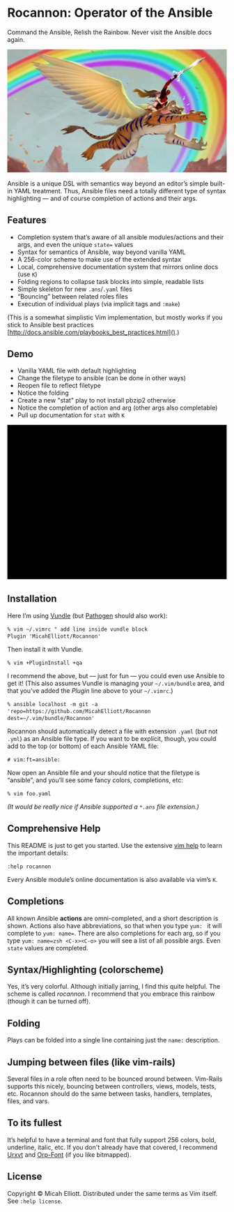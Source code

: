 # Rocannon: Operator of the Ansible

Command the Ansible, Relish the Rainbow. Never visit the Ansible docs again.

![Rocannon!](https://raw.githubusercontent.com/MicahElliott/Rocannon/master/img/rainbow.jpg)

Ansible is a unique DSL with semantics way beyond an editor’s simple
built-in YAML treatment. Thus, Ansible files need a totally different type of
syntax highlighting — and of course completion of actions and their args.

## Features
* Completion system that’s aware of all ansible modules/actions and their
  args, and even the unique `state=` values
* Syntax for semantics of Ansible, way beyond vanilla YAML
* A 256-color scheme to make use of the extended syntax
* Local, comprehensive documentation system that mirrors online docs (use `K`)
* Folding regions to collapse task blocks into simple, readable lists
* Simple skeleton for new `.ans`/`.yaml` files
* “Bouncing” between related roles files
* Execution of individual plays (via implicit tags and `:make`)

(This is a somewhat simplistic Vim implementation, but mostly works if you
stick to Ansible best practices
[http://docs.ansible.com/playbooks_best_practices.html]().)

## Demo
- Vanilla YAML file with default highlighting
- Change the filetype to ansible (can be done in other ways)
- Reopen file to reflect filetype
- Notice the folding
- Create a new "stat" play to not install pbzip2 otherwise
- Notice the completion of action and arg (other args also completable)
- Pull up documentation for `stat` with `K`

![Rocannon Demo!](https://raw.githubusercontent.com/MicahElliott/Rocannon/master/examples/demo4.gif)

## Installation
Here I’m using [Vundle](https://github.com/VundleVim/Vundle.vim) (but
[Pathogen](https://github.com/tpope/vim-pathogen) should also work):

    % vim ~/.vimrc " add line inside vundle block
    Plugin 'MicahElliott/Rocannon'

Then install it with Vundle.

    % vim +PluginInstall +qa

I recommend the above, but — just for fun — you could even use Ansible to get
it! (This also assumes Vundle is managing your `~/.vim/bundle` area, and that
you’ve added the _Plugin_ line above to your `~/.vimrc`.)

    % ansible localhost -m git -a 'repo=https://github.com/MicahElliott/Rocannon dest=~/.vim/bundle/Rocannon'

Rocannon should automatically detect a file with extension `.yaml` (but not
`.yml`) as an Ansible file type. If you want to be explicit, though, you could
add to the top (or bottom) of each Ansible YAML file:

    # vim:ft=ansible:

Now open an Ansible file and your should notice that the filetype is
“ansible”, and you’ll see some fancy colors, completions, etc:

    % vim foo.yaml

_(It would be really nice if Ansible supported a `*.ans` file extension.)_

## Comprehensive Help
This README is just to get you started. Use the extensive [vim
help](https://github.com/MicahElliott/Rocannon/blob/master/doc/rocannon.txt)
to learn the important details:

    :help rocannon

Every Ansible module’s online documentation is also available via vim’s `K`.

## Completions
All known Ansible **actions** are omni-completed, and a short description is
shown. Actions also have abbreviations, so that when you type `yum: ` it will
complete to `yum: name=`. There are also completions for each arg, so if you
type `yum: name=zsh <C-x><C-o>` you will see a list of all possible args. Even
`state` values are completed.

## Syntax/Highlighting (colorscheme)
Yes, it’s very colorful. Although initially jarring, I find this quite
helpful. The scheme is called _rocannon_. I recommend that you embrace this
rainbow (though it can be turned off).

## Folding
Plays can be folded into a single line containing just the `name:`
description.

## Jumping between files (like vim-rails)
Several files in a role often need to be bounced around between. Vim-Rails
supports this nicely, bouncing between controllers, views, models, tests, etc.
Rocannon should do the same between tasks, handlers, templates, files, and
vars.

## To its fullest
It’s helpful to have a terminal and font that fully support 256 colors, bold,
underline, italic, etc. If you don't already have that covered, I recommend
[Urxvt](https://wiki.archlinux.org/index.php/rxvt-unicode) and
[Orp-Font](https://github.com/MicahElliott/Orp-Font) (if you like bitmapped).

## License
Copyright © Micah Elliott. Distributed under the same terms as Vim itself. See
`:help license`.
